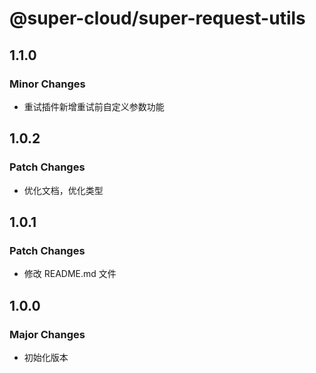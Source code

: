 # @super-cloud/super-request-utils

## 1.1.0

### Minor Changes

- 重试插件新增重试前自定义参数功能

## 1.0.2

### Patch Changes

- 优化文档，优化类型

## 1.0.1

### Patch Changes

- 修改 README.md 文件

## 1.0.0

### Major Changes

- 初始化版本
